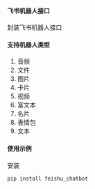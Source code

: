 #### 飞书机器人接口
封装飞书机器人接口

#### 支持机器人类型
1. 音频
2. 文件
3. 图片
4. 卡片
5. 视频
6. 富文本
7. 名片
8. 表情包
9. 文本

#### 使用示例
安装
```text
pip install feishu_chatbot
```